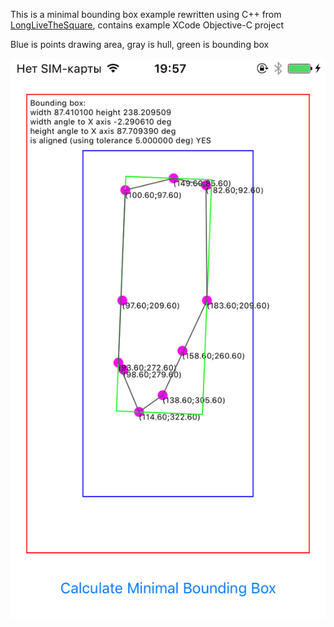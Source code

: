 This is a minimal bounding box example rewritten using C++ from [LongLiveTheSquare](https://github.com/cansik/LongLiveTheSquare), contains example XCode Objective-C project

Blue is points drawing area, gray is hull, green is bounding box

![screenshot](screenshot.png)